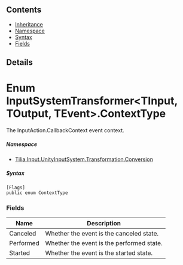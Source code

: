 ## Contents

* [Inheritance]
* [Namespace]
* [Syntax]
* [Fields]

## Details

# Enum InputSystemTransformer<TInput, TOutput, TEvent>.ContextType

The InputAction.CallbackContext event context.

##### Namespace

* [Tilia.Input.UnityInputSystem.Transformation.Conversion]

##### Syntax

```
[Flags]
public enum ContextType
```

### Fields

| Name | Description |
| --- | --- |
| Canceled | Whether the event is the canceled state. |
| Performed | Whether the event is the performed state. |
| Started | Whether the event is the started state. |

[Tilia.Input.UnityInputSystem.Transformation.Conversion]: README.md
[Inheritance]: #Inheritance
[Namespace]: #Namespace
[Syntax]: #Syntax
[Fields]: #Fields
